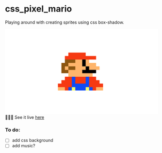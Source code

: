 # css_pixel_mario

Playing around with creating sprites using css box-shadow.

![screenshot](./images/mario_screenshot.png)
👩🏻‍💻 See it live [here](https://corrine2212.github.io/css_pixel_mario/)

### To do:   
- [ ] add css background
- [ ] add music?